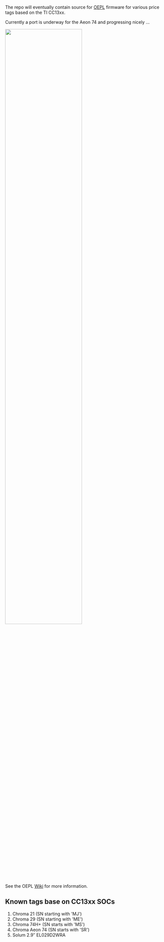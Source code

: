 The repo will eventually contain source for [OEPL](https://openepaperlink.org/) firmware for various price tags based on the TI CC13xx.

Currently a port is underway for the Aeon 74 and progressing nicely ...

<a href="https://github.com/user-attachments/assets/281b216f-07ac-4771-9a7c-0b6f70877d65"> <img src="https://github.com/user-attachments/assets/281b216f-07ac-4771-9a7c-0b6f70877d65" width=70%></a>

See the OEPL [Wiki](https://github.com/OpenEPaperLink/OpenEPaperLink/wiki/Chroma-Aeon-74) for more information.

## Known tags base on CC13xx SOCs

1. Chroma 21 (SN starting with 'MJ')
2. Chroma 29 (SN starting with 'ME')
3. Chroma 74H+ (SN starts with 'MS')
4. Chroma Aeon 74 (SN starts with 'SR')
5. Solum 2.9″ EL029D2WRA
